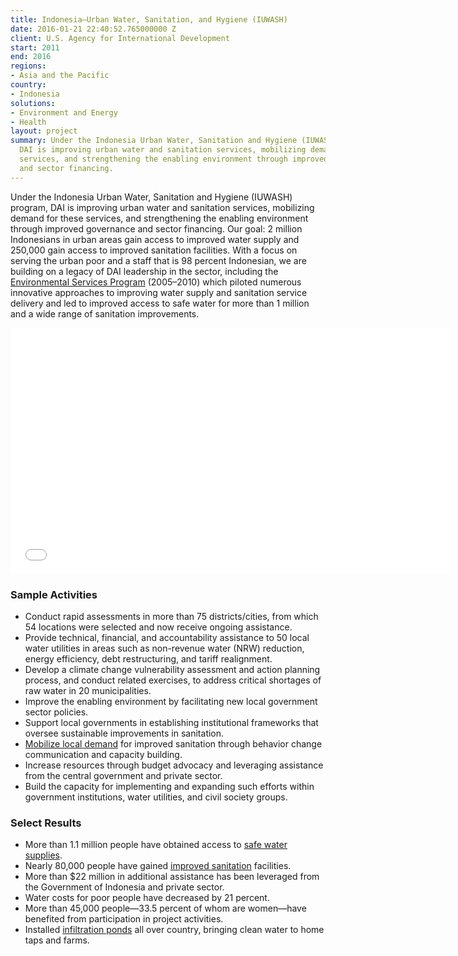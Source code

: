 ```yaml
---
title: Indonesia—Urban Water, Sanitation, and Hygiene (IUWASH)
date: 2016-01-21 22:40:52.765000000 Z
client: U.S. Agency for International Development
start: 2011
end: 2016
regions:
- Asia and the Pacific
country:
- Indonesia
solutions:
- Environment and Energy
- Health
layout: project
summary: Under the Indonesia Urban Water, Sanitation and Hygiene (IUWASH) program,
  DAI is improving urban water and sanitation services, mobilizing demand for these
  services, and strengthening the enabling environment through improved governance
  and sector financing.
---
```


 Under the Indonesia Urban Water, Sanitation and Hygiene (IUWASH) program, DAI is improving urban water and sanitation services, mobilizing demand for these services, and strengthening the enabling environment through improved governance and sector financing. Our goal: 2 million Indonesians in urban areas gain access to improved water supply and 250,000 gain access to improved sanitation facilities. With a focus on serving the urban poor and a staff that is 98 percent Indonesian, we are building on a legacy of DAI leadership in the sector, including the [Environmental Services Program][1] (2005–2010) which piloted numerous innovative approaches to improving water supply and sanitation service delivery and led to improved access to safe water for more than 1 million and a wide range of sanitation improvements.

 <iframe allowfullscreen="" frameborder="0" height="394" mozallowfullscreen="" src="//player.vimeo.com/video/105875924" webkitallowfullscreen="" width="703"></iframe>

###  Sample Activities

* Conduct rapid assessments in more than 75 districts/cities, from which 54 locations were selected and now receive ongoing assistance.
* Provide technical, financial, and accountability assistance to 50 local water utilities in areas such as non-revenue water (NRW) reduction, energy efficiency, debt restructuring, and tariff realignment.
* Develop a climate change vulnerability assessment and action planning process, and conduct related exercises, to address critical shortages of raw water in 20 municipalities.
* Improve the enabling environment by facilitating new local government sector policies.
* Support local governments in establishing institutional frameworks that oversee sustainable improvements in sanitation.
* [Mobilize local demand][2] for improved sanitation through behavior change communication and capacity building.
* Increase resources through budget advocacy and leveraging assistance from the central government and private sector.
* Build the capacity for implementing and expanding such efforts within government institutions, water utilities, and civil society groups.

###  Select Results

* More than 1.1 million people have obtained access to [safe water supplies][3].
* Nearly 80,000 people have gained [improved sanitation][4] facilities.
* More than $22 million in additional assistance has been leveraged from the Government of Indonesia and private sector.
* Water costs for poor people have decreased by 21 percent.
* More than 45,000 people—33.5 percent of whom are women—have benefited from participation in project activities.
* Installed [infiltration ponds][5] all over country, bringing clean water to home taps and farms.

[1]: /our-work/projects/indonesia-environmental-services-program-esp
[2]: http://dai-global-developments.com/articles/positively-mobilizing-urban-communities-for-wash/
[3]: https://medium.com/usaid-global-waters/making-sanitation-services-affordable-in-indonesia-s-cities-5a2621014c1f#.s3v3zp1xo
[4]: https://medium.com/usaid-global-waters/making-sanitation-services-affordable-in-indonesia-s-cities-5a2621014c1f#.c6ppvqz8p
[5]: https://www.usaid.gov/news-information/frontlines/climate-change-2015/bringing-back-water
